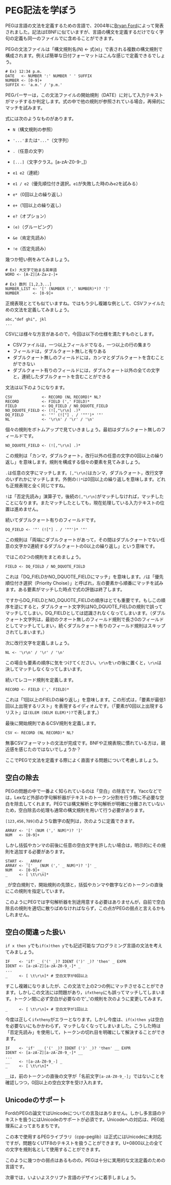 # PEG記法を学ぼう

PEGは言語の文法を定義するための言語で、2004年に[Bryan Ford][Link_Ford]によって発表されました。記法はEBNFに似ていますが、言語の構文を定義するだけでなく字句の定義も同一のファイルでに含めることができます。

PEGの文法ファイルは「構文規則名(N) <- 式(e)」で表される複数の構文規則で構成されます。例えば簡単な日付フォーマットはこんな感じで定義できるでしょう。

```
# Ex) 12:34 p.m.
DATE   <- NUMBER ':' NUMBER ' ' SUFFIX
NUMBER <- [0-9]+
SUFFIX <- 'a.m.' / 'p.m.'
```

PEGパーサーは，この文法ファイルの開始規則（DATE）に対して入力テキストがマッチするか判定します。式の中で他の規則が参照されている場合，再帰的にマッチを試みます。

式には次のようなものがあります。

  * `N`（構文規則の参照）

  * `'...'`または`"..."`（文字列）
  * `.`（任意の文字）
  * `[...]`（文字クラス。[a-zA-Z0-9-_]）

  * `e1 e2`（連続）
  * `e1 / e2`（優先順位付き選択。`e1`が失敗した時のみ`e2`を試みる）

  * `e*`（0回以上の繰り返し）
  * `e+`（1回以上の繰り返し）
  * `e?`（オプション）
  * `(e)`（グルーピング）

  * `&e`（肯定先読み）
  * `!e`（否定先読み）

幾つか短い例をみてみましょう。

```
# Ex) 大文字で始まる英単語
WORD <- [A-Z][A-Za-z-]+
```

```
# Ex) 数列 [1,2,3...]
NUMBER_LIST <- '[' (NUMBER (',' NUMBER)*)? ']'
NUMBER      <- [0-9]+
```

正規表現ととても似ていますね。ではもう少し複雑な例として、CSVファイルための文法を定義してみましょう。

```
abc,"def ghi", jkl
...
```

CSVには様々な方言があるので，今回は以下の仕様を満たすものとします。

  * CSVファイルは，一つ以上フィールドでなる，一つ以上の行の集まり
  * フィールドは，ダブルクォート無しと有りある
  * ダブルクォート無しのフィールドには，カンマとダブルクォートを含むことができない
  * ダブルクォート有りのフィールドには，ダブルクォート以外の全ての文字と，連続したダブルクォートを含むことができる

文法は以下のようになります。

```
CSV             <- RECORD (NL RECORD)* NL?
RECORD          <- FIELD (',' FIELD)*
FIELD           <- DQ_FIELD / NO_DQUOTE_FIELD
NO_DQUOTE_FIELD <- (![,"\r\n] .)*
DQ_FIELD        <- '"' (!["] . / '""')* '"'
NL              <- '\r\n' / '\r' / '\n'
```

個々の規則をボトムアップで見ていきましょう。最初はダブルクォート無しのフィールドです。

    NO_DQUOTE_FIELD <- (![,"\r\n] .)*

この規則は「カンマ，ダブルクォート，改行以外の任意の文字の0回以上の繰り返し」を意味します。規則を構成する個々の要素を見てみましょう。

`.`は任意の文字にマッチします。`[,"\r\n]`はカンマ，ダブルクォート，改行文字のいずれかにマッチします。外側の`()*`は0回以上の繰り返しを意味します。どれも正規表現と全く同じですね。

`!`は「否定先読み」演算子で，後続の`[,"\r\n]`がマッチしなければ，マッチしたことになります。またマッチしたとしても，現在処理している入力テキストの位置は進めません。

続いてダブルクォート有りのフィールドです。

    DQ_FIELD <- '"' (!["] . / '""')* '"'

この規則は「両端にダブルクォートがあって，その間はダブルクォートでない任意の文字か2連続するダブルクォートの0以上の繰り返し」という意味です。

ではこの2つの規則をまとめましょう。

    FIELD <- DQ_FIELD / NO_DQUOTE_FIELD

これは「DQ_FIELDかNO_DQUOTE_FIELDにマッチ」を意味します。`/`は「優先順位付き選択（Priority Choise）」と呼ばれ，左の要素から順番にマッチを試みます。ある要素がマッチした時点で式の評価は終了します。

ですからDQ_FIELDとNO_DQUOTE_FIELDの順序はとても重要です。もしこの順序を逆にすると，ダブルクォート文字列はNO_DQUOTE_FIELDの規則で誤ってマッチしてしまい，DQ_FIELDとしては認識されなくなってしまいます。（ダブルクォート文字列は，最初のクオート無しのフィールド規則で長さ0のフィールドとしてマッチしてしまい，続くダブルクォート有りのフィールド規則はスキップされてしまいます。）

次に改行文字を定義しましょう。

    NL <- '\r\n' / '\r' / '\n'

この場合も要素の順序に気をつけてください。`\r\n`を`\r`の後に置くと，`\r\n`は決してマッチしなくなってしまいます。

続いてレコード規則を定義します。

    RECORD <- FIELD (',' FIELD)*

これは「1回以上のFIELDの繰り返し」を意味します。この形式は，「要素が最低1回以上出現するリスト」を表現するイディオムです。（「要素が0回以上出現するリスト」は`(ELEM (DELM ELEM)*)?`で表します。）

最後に開始規則であるCSV規則を定義します。

    CSV <- RECORD (NL RECORD)* NL?

無事CSVフォーマットの文法が完成です。BNFや正規表現に慣れている方は，親近感を感じたのではないでしょうか？

ここでPEGで文法を定義する際によく直面する問題について考慮しましょう。

## 空白の除去

PEGの問題の中で一番よく知られているのは「空白」の除去です。Yaccなどでは，Lexなど外部の字句解析器がテキストのトークン分割を行う際に不必要な空白を除去してくれます。PEGでは構文解析と字句解析が明確に分離されていないため，空白除去の処理も通常の構文規則を用いて行う必要があります。

`[123,456,789]`のような数字の配列は，次のように定義できます。

    ARRAY <- '[' (NUM (',' NUM)*)? ']'
    NUM   <- [0-9]+

しかし括弧やカンマの前後に任意の空白文字を許したい場合は，明示的にその規則を追加する必要があります。

    START <- _ ARRAY
    ARRAY <- '[' _ (NUM (',' _ NUM)*)? ']' _
    NUM   <- [0-9]+ _
    _     <- [ \t\r\n]*

`_`が空白規則で，開始規則の先頭と，括弧やカンマや数字などのトークンの直後にこの規則を指定しています。

このようにPEGでは字句解析器を別途用意する必要はありませんが，自前で空白除去の規則を適切に散りばめなければならず，この点がPEGの弱点と言えるかもしれません。

## 空白の間違った扱い

`if x then y`でも`if(x)then y`でも記述可能なプログラミング言語の文法を考えてみましょう。

    IF    <- 'if' _ ('(' _)? IDENT (')' _)? 'then' _ EXPR
    IDENT <- [a-zA-Z][a-zA-Z0-9_-]* _
    ...
    _     <- [ \t\r\n]* # 空白文字が0回以上

すこし複雑になりましたが、この文法で上の2つの例にマッチさせることができます。しかしこの文法には問題があり，`ifxtheny`にも誤ってマッチしてしまいます。トークン間に必ず空白が必要なので'_'の規則を次のように変更してみます。

    _     <- [ \t\r\n]+ # 空白文字が1回以上

今度は正しく`ifxtheny`がエラーとなります。しかし今度は、`if(x)then y`は空白を必要ないにもかかわらず，マッチしなくなってしまいました。こうした時は「否定先読み」を使用して，トークンの切れ目を明確にして解決することができます。

    IF    <- 'if' __ ('(' _)? IDENT (')' _)? 'then' __ EXPR
    IDENT <- [a-zA-Z][a-zA-Z0-9_-]* __
    ...
    __    <- ![a-zA-Z0-9_-] _
    _     <- [ \t\r\n]*

`__`は，前のトークンの直後の文字が「名前文字`[a-zA-Z0-9_-]`」ではないことを確認しつつ，0回以上の空白文字を受け入れます。

## Unicodeのサポート

FordのPEGの論文ではUnicodeについての言及はありません。しかし多言語のテキストを扱うにはUnicodeのサポートが必須です。Unicodeへの対応は、PEG処理系によってまちまちです。

この本で使用するPEGライブラリ（cpp-peglib）は正式にはUnicodeに未対応ですが，問題なくUTF8のテキストを扱うことができます。U+0800以上の全ての文字を規則名として使用することができます。

このように幾つかの弱点はあるものの，PEGは十分に実用的な文法定義のための言語です。

次章では，いよいよスクリプト言語のデザインに着手しましょう。

[Link_Ford]: http://www.brynosaurus.com/pub/lang/peg.pdf
